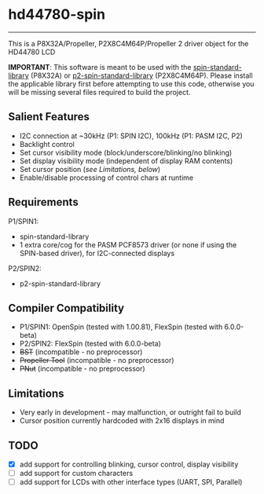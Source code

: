 # hd44780-spin 
--------------

This is a P8X32A/Propeller, P2X8C4M64P/Propeller 2 driver object for the HD44780 LCD

**IMPORTANT**: This software is meant to be used with the [spin-standard-library](https://github.com/avsa242/spin-standard-library) (P8X32A) or [p2-spin-standard-library](https://github.com/avsa242/p2-spin-standard-library) (P2X8C4M64P). Please install the applicable library first before attempting to use this code, otherwise you will be missing several files required to build the project.

## Salient Features

* I2C connection at ~30kHz (P1: SPIN I2C), 100kHz (P1: PASM I2C, P2)
* Backlight control
* Set cursor visibility mode (block/underscore/blinking/no blinking)
* Set display visibility mode (independent of display RAM contents)
* Set cursor position (*see Limitations, below*)
* Enable/disable processing of control chars at runtime

## Requirements

P1/SPIN1:
* spin-standard-library
* 1 extra core/cog for the PASM PCF8573 driver (or none if using the SPIN-based driver), for I2C-connected displays

P2/SPIN2:
* p2-spin-standard-library

## Compiler Compatibility

* P1/SPIN1: OpenSpin (tested with 1.00.81), FlexSpin (tested with 6.0.0-beta)
* P2/SPIN2: FlexSpin (tested with 6.0.0-beta)
* ~~BST~~ (incompatible - no preprocessor)
* ~~Propeller Tool~~ (incompatible - no preprocessor)
* ~~PNut~~ (incompatible - no preprocessor)

## Limitations

* Very early in development - may malfunction, or outright fail to build
* Cursor position currently hardcoded with 2x16 displays in mind

## TODO

- [x] add support for controlling blinking, cursor control, display visibility
- [ ] add support for custom characters
- [ ] add support for LCDs with other interface types (UART, SPI, Parallel)
